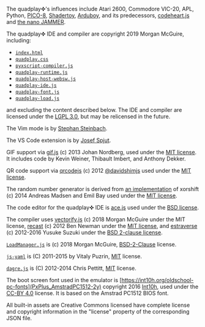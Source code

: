 The quadplay✜'s influences include Atari 2600, Commodore VIC-20, APL, Python, [PICO-8](https://www.lexaloffle.com/pico-8.php), [Shadertoy](https://www.shadertoy.com),
[Arduboy](https://arduboy.com), and its predecessors, [codeheart.js](https://casual-effects.com/codeheart/) and [the nano JAMMER](https://morgan3d.github.io/nano).

The quadplay✜ IDE and compiler are copyright 2019 Morgan McGuire, including:

- [`index.html`](../console/index.html)
- [`quadplay.css`](../console/quadplay.css)
- [`pyxscript-compiler.js`](../console/pyxscript-compiler.js)
- [`quadplay-runtime.js`](../console/quadplay-runtime.js)
- [`quadplay-host-websw.js`](../console/quadplay-runtime.js)
- [`quadplay-ide.js`](../console/quadplay-ide.js)
- [`quadplay-font.js`](../console/quadplay-font.js)
- [`quadplay-load.js`](../console/quadplay-load.js)

and excluding the content described below. The IDE and compiler are licensed under the
[LGPL 3.0](https://www.gnu.org/licenses/lgpl-3.0.en.html), but may be relicensed in the future.

The Vim mode is by [Stephan Steinbach](https://twitter.com/stephan_gfx).

The VS Code extension is by [Josef Spjut](http://josef.spjut.me/).

GIF support via [gif.js](https://github.com/jnordberg/gif.js) (c) 2013 Johan Nordberg,
used under the [MIT license](https://github.com/jnordberg/gif.js/blob/master/LICENSE). It includes code by Kevin Weiner, Thibault Imbert, and Anthony
Dekker.

QR code support via [qrcodejs](https://github.com/davidshimjs/qrcodejs) (c) 2012 [@davidshimjs](https://twitter.com/davidshimjs) used under
the [MIT license](https://raw.githubusercontent.com/davidshimjs/qrcodejs/master/LICENSE).

The random number generator is derived from
[an implementation](https://github.com/AndreasMadsen/xorshift/blob/master/xorshift.js)
of xorshift (c) 2014 Andreas Madsen and Emil Bay used under the 
[MIT license](https://github.com/AndreasMadsen/xorshift/blob/master/LICENSE.md).

The code editor for the quadplay✜ IDE is [ace.js](https://ace.c9.io/) used under the [BSD license](https://github.com/ajaxorg/ace/blob/master/LICENSE).

The compiler uses
[vectorify.js](https://github.com/morgan3d/misc/tree/master/jsvectorify)
(c) 2018 Morgan McGuire under the MIT license, [recast](https://github.com/benjamn/recast)
(c) 2012 Ben Newman under the [MIT license](https://github.com/benjamn/recast/blob/master/LICENSE),
and [estraverse](https://github.com/estools/estraverse)
(c) 2012-2016 Yusuke Suzuki under the [BSD 2-clause license](https://github.com/estools/estraverse/blob/master/LICENSE.BSD).

[`LoadManager.js`](https://github.com/morgan3d/misc/tree/master/jsloadmanager) is (c) 2018 Morgan McGuire,
[BSD-2-Clause](https://opensource.org/licenses/BSD-2-Clause) license.

[`js-yaml`](https://github.com/morgan3d/misc/tree/master/jsloadmanager) is (C) 2011-2015 by Vitaly Puzrin,
[MIT](https://raw.githubusercontent.com/nodeca/js-yaml/master/LICENSE)
license.

[`dagre.js`](https://github.com/dagrejs/dagre) is (C) 2012-2014 Chris Pettitt, [MIT](https://github.com/dagrejs/dagre/blob/master/LICENSE) license.

The boot screen font used in the emulator is
[https://int10h.org/oldschool-pc-fonts](PxPlus_AmstradPC1512-2y) copyright 2016
[Int10h](https://int10h.org/), used under the [CC-BY 4.0](http://creativecommons.org/licenses/by-sa/4.0/) license.
It is based on the Amstrad PC1512 BIOS font.

All built-in assets are Creative Commons licensed have complete license and copyright information in the "license" property of the corresponding JSON file.

